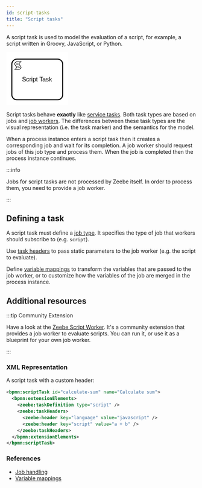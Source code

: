 ```yaml
---
id: script-tasks
title: "Script tasks"
---
```


A script task is used to model the evaluation of a script, for example, a script written in Groovy,
JavaScript, or Python.

![task](assets/script-task.png)

Script tasks behave **exactly** like [service tasks](../service-tasks/service-tasks.md). Both task
types are based on jobs and [job workers](../../../product-manuals/concepts/job-workers.md). The
differences between these task types are the visual representation (i.e. the task marker) and the
semantics for the model.

When a process instance enters a script task then it creates a corresponding job and wait for its
completion. A job worker should request jobs of this job type and process them. When the job is
completed then the process instance continues.

:::info 

Jobs for script tasks are not processed by Zeebe itself. In order to process them, you need to
provide a job worker.

:::

## Defining a task

A script task must define a [job type](../service-tasks/service-tasks#task-definition). It specifies
the type of job that workers should subscribe to (e.g. `script`).

Use [task headers](../service-tasks/service-tasks#task-headers) to pass static parameters to the job
worker (e.g. the script to evaluate).

Define [variable mappings](../service-tasks/service-tasks#variable-mappings) to transform the
variables that are passed to the job worker, or to customize how the variables of the job are merged
in the process instance.

## Additional resources


:::tip Community Extension

Have a look at
the [Zeebe Script Worker](https://github.com/camunda-community-hub/zeebe-script-worker). It's a
community extension that provides a job worker to evaluate scripts. You can run it, or use it as a
blueprint for your own job worker.

:::

### XML Representation
A script task with a custom header:

```xml
<bpmn:scriptTask id="calculate-sum" name="Calculate sum">
  <bpmn:extensionElements>
    <zeebe:taskDefinition type="script" />
    <zeebe:taskHeaders>
      <zeebe:header key="language" value="javascript" />
      <zeebe:header key="script" value="a + b" />
    </zeebe:taskHeaders>
  </bpmn:extensionElements>
</bpmn:scriptTask>
```

### References

- [Job handling](/product-manuals/concepts/job-workers.md)
- [Variable mappings](/product-manuals/concepts/variables.md#inputoutput-variable-mappings)
